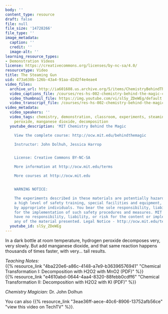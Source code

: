 ```yaml
---
body: ''
content_type: resource
draft: false
file: null
file_size: '14728266'
file_type: ''
image_metadata:
  caption: ''
  credit: ''
  image-alt: ''
learning_resource_types:
- Demonstration Videos
license: https://creativecommons.org/licenses/by-nc-sa/4.0/
resourcetype: Video
title: The Steaming Gun
uid: 473a630b-126b-43a4-91aa-d2d2f4e4eae4
video_files:
  archive_url: http://ia601608.us.archive.org/5/items/ChemistryBehindTheMagic/STEAMINGGUN_300k.mp4
  video_captions_file: /courses/res-hs-002-chemistry-behind-the-magic-chemical-demonstrations-for-the-classroom/slSy_ZDeWEg_captions.webvtt
  video_thumbnail_file: https://img.youtube.com/vi/slSy_ZDeWEg/default.jpg
  video_transcript_file: /courses/res-hs-002-chemistry-behind-the-magic-chemical-demonstrations-for-the-classroom/slSy_ZDeWEg_transcript.pdf
video_metadata:
  video_speakers: ''
  video_tags: chemistry, demonstration, classroom, experiments, steaming gun, hydrogen
    peroxide, manganese dioxide, decomposition
  youtube_description: 'MIT Chemistry Behind the Magic

    View the complete course: http://ocw.mit.edu/behindthemagic

    Instructor: John Dolhuh, Jessica Harrop


    License: Creative Commons BY-NC-SA

    More information at http://ocw.mit.edu/terms

    More courses at http://ocw.mit.edu


    WARNING NOTICE:

    The experiments described in these materials are potentially hazardous and require
    a high level of safety training, special facilities and equipment, and supervision
    by appropriate individuals. You bear the sole responsibility, liability, and risk
    for the implementation of such safety procedures and measures. MIT and Dow shall
    have no responsibility, liability, or risk for the content or implementation of
    any of the material presented. Legal Notice - http://ocw.mit.edu/terms/'
  youtube_id: slSy_ZDeWEg
---
```

In a dark bottle at room temperature, hydrogen peroxide decomposes very, very slowly. But add manganese dioxide, and that same reaction happens thousands of times faster, with very… tall results.

*Teaching Notes:*   
{{% resource_link "4ba220e6-a86c-4148-a7e9-b36396576941" "Chemical Transformation I: Decomposition with H2O2 with MnO2 (PDF)" %}}  
{{% resource_link "e4610abd-0644-4aa4-8320-88febb0cdff6" "Chemical Transformation II: Decomposition with H2O2 with KI (PDF)" %}}

*Chemistry Magician:* Dr. John Dolhun

You can also {{% resource_link "3eae36ff-aece-40c6-8906-13752afb56ce" "view this video on TechTV" %}}.